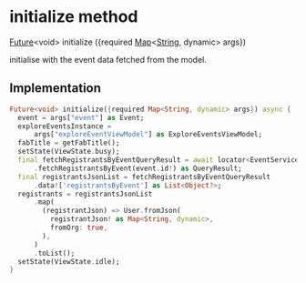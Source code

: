 


# initialize method








[Future](https://api.flutter.dev/flutter/dart-async/Future-class.html)&lt;void> initialize
({required [Map](https://api.flutter.dev/flutter/dart-core/Map-class.html)&lt;[String](https://api.flutter.dev/flutter/dart-core/String-class.html), dynamic> args})





<p>initialise with the event data fetched from the model.</p>



## Implementation

```dart
Future<void> initialize({required Map<String, dynamic> args}) async {
  event = args["event"] as Event;
  exploreEventsInstance =
      args["exploreEventViewModel"] as ExploreEventsViewModel;
  fabTitle = getFabTitle();
  setState(ViewState.busy);
  final fetchRegistrantsByEventQueryResult = await locator<EventService>()
      .fetchRegistrantsByEvent(event.id!) as QueryResult;
  final registrantsJsonList = fetchRegistrantsByEventQueryResult
      .data!['registrantsByEvent'] as List<Object?>;
  registrants = registrantsJsonList
      .map(
        (registrantJson) => User.fromJson(
          registrantJson! as Map<String, dynamic>,
          fromOrg: true,
        ),
      )
      .toList();
  setState(ViewState.idle);
}
```







